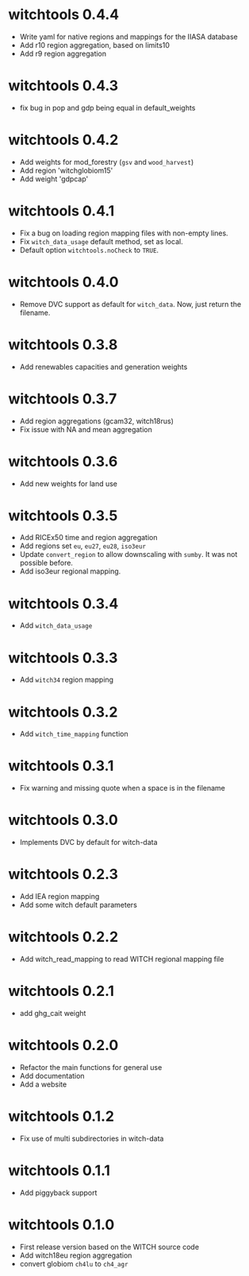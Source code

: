 # witchtools 0.4.4
- Write yaml for native regions and mappings for the IIASA database
- Add r10 region aggregation, based on limits10
- Add r9 region aggregation

# witchtools 0.4.3
- fix bug in pop and gdp being equal in default_weights

# witchtools 0.4.2
- Add weights for mod_forestry (`gsv` and `wood_harvest`)
- Add region 'witchglobiom15'
- Add weight 'gdpcap'

# witchtools 0.4.1
- Fix a bug on loading region mapping files with non-empty lines.
- Fix `witch_data_usage` default method, set as local.
- Default option `witchtools.noCheck` to `TRUE`.

# witchtools 0.4.0
- Remove DVC support as default for `witch_data`. Now, just return the filename.

# witchtools 0.3.8
- Add renewables capacities and generation weights

# witchtools 0.3.7

- Add region aggregations (gcam32, witch18rus)
- Fix issue with NA and mean aggregation

# witchtools 0.3.6

- Add new weights for land use

# witchtools 0.3.5

- Add RICEx50 time and region aggregation
- Add regions set `eu`, `eu27`, `eu28`, `iso3eur`
- Update `convert_region` to allow downscaling with `sumby`. It was not possible before.
- Add iso3eur regional mapping.

# witchtools 0.3.4

- Add `witch_data_usage`

# witchtools 0.3.3

- Add `witch34` region mapping

# witchtools 0.3.2

- Add `witch_time_mapping` function

# witchtools 0.3.1

- Fix warning and missing quote when a space is in the filename

# witchtools 0.3.0

- Implements DVC by default for witch-data

# witchtools 0.2.3

-   Add IEA region mapping
-   Add some witch default parameters

# witchtools 0.2.2

-   Add witch_read_mapping to read WITCH regional mapping file

# witchtools 0.2.1

-   add ghg_cait weight

# witchtools 0.2.0

-   Refactor the main functions for general use
-   Add documentation
-   Add a website

# witchtools 0.1.2

-   Fix use of multi subdirectories in witch-data

# witchtools 0.1.1

-   Add piggyback support

# witchtools 0.1.0

-   First release version based on the WITCH source code
-   Add witch18eu region aggregation
-   convert globiom `ch4lu` to `ch4_agr`
